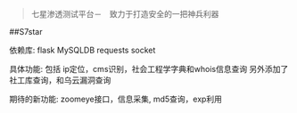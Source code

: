 > 七星渗透测试平台－　致力于打造安全的一把神兵利器

##S7star

依赖库:
flask
MySQLDB
requests
socket



具体功能: 包括
ip定位，cms识别，社会工程学字典和whois信息查询
另外添加了社工库查询，和乌云漏洞查询

期待的新功能: zoomeye接口，信息采集, md5查询，exp利用